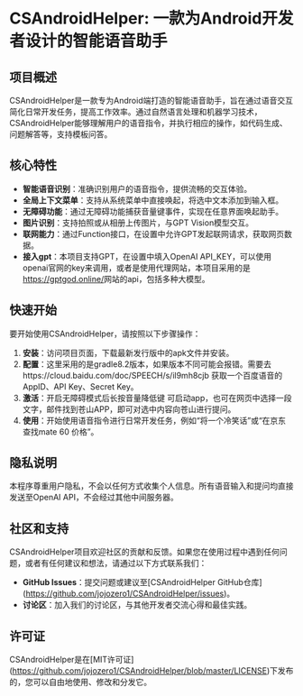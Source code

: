 # CSAndroidHelper: 一款为Android开发者设计的智能语音助手

## 项目概述

CSAndroidHelper是一款专为Android端打造的智能语音助手，旨在通过语音交互简化日常开发任务，提高工作效率。通过自然语言处理和机器学习技术，CSAndroidHelper能够理解用户的语音指令，并执行相应的操作，如代码生成、问题解答等，支持模板问答。

## 核心特性

- **智能语音识别**：准确识别用户的语音指令，提供流畅的交互体验。
- **全局上下文菜单**：支持从系统菜单中直接唤起，将选中文本添加到输入框。
- **无障碍功能**：通过无障碍功能捕获音量键事件，实现在任意界面唤起助手。
- **图片识别**：支持拍照或从相册上传图片，与GPT Vision模型交互。
- **联网能力**：通过Function接口，在设置中允许GPT发起联网请求，获取网页数据。
- **接入gpt**：本项目支持GPT，在设置中填入OpenAI API_KEY，可以使用openai官网的key来调用，或者是使用代理网站，本项目采用的是 <https://gptgod.online/>网站的api，包括多种大模型。

## 快速开始

要开始使用CSAndroidHelper，请按照以下步骤操作：

1. **安装**：访问项目页面，下载最新发行版中的apk文件并安装。
2. **配置**：这里采用的是gradle8.2版本，如果版本不同可能会报错。需要去https://cloud.baidu.com/doc/SPEECH/s/il9mh8cjb 获取一个百度语音的AppID、API Key、Secret Key。
3. **激活**：开启无障碍模式后长按音量降低键 可启动app，也可在网页中选择一段文字，邮件找到苍山APP，即可对选中内容向苍山进行提问。
4. **使用**：开始使用语音指令进行日常开发任务，例如“将一个冷笑话”或“在京东查找mate 60 价格”。

## 隐私说明
本程序尊重用户隐私，不会以任何方式收集个人信息。所有语音输入和提问均直接发送至OpenAI API，不会经过其他中间服务器。

## 社区和支持

CSAndroidHelper项目欢迎社区的贡献和反馈。如果您在使用过程中遇到任何问题，或者有任何建议和想法，请通过以下方式联系我们：

- **GitHub Issues**：提交问题或建议至[CSAndroidHelper GitHub仓库] (https://github.com/jojozero1/CSAndroidHelper/issues)。
- **讨论区**：加入我们的讨论区，与其他开发者交流心得和最佳实践。

## 许可证

CSAndroidHelper是在[MIT许可证] (https://github.com/jojozero1/CSAndroidHelper/blob/master/LICENSE)下发布的，您可以自由地使用、修改和分发它。

